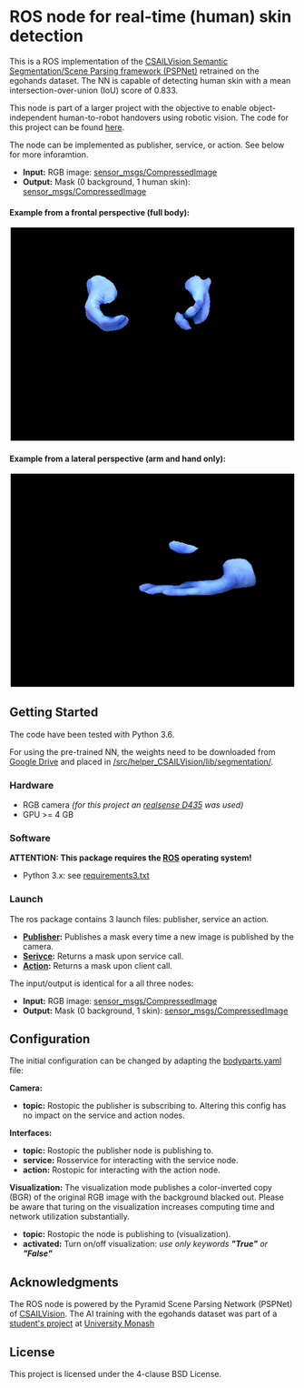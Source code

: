 # ROS node for real-time (human) skin detection #

This is a ROS implementation of the [CSAILVision Semantic Segmentation/Scene Parsing framework (PSPNet)](https://github.com/CSAILVision/semantic-segmentation-pytorch) retrained on the egohands dataset. The NN is capable of detecting human skin with a mean intersection-over-union (IoU) score of 0.833.

This node is part of a larger project with the objective to enable object-independent human-to-robot handovers using robotic vision. The code for this project can be found [here](https://github.com/patrosAT/human_robot_handover_ros).

The node can be implemented as publisher, service, or action. See below for more inforamtion.

* **Input:** RGB image: [sensor_msgs/CompressedImage](http://docs.ros.org/melodic/api/sensor_msgs/html/msg/CompressedImage.html)
* **Output:** Mask (0 background, 1 human skin): [sensor_msgs/CompressedImage](http://docs.ros.org/melodic/api/sensor_msgs/html/msg/CompressedImage.html)

#### Example from a frontal perspective (full body): ####
<div style="text-align:center"><img src="./imgs/handFront.png" width="500"/></div>

#### Example from a lateral perspective (arm and hand only): ####
<div style="text-align:center"><img src="./imgs/handSide.png" width="500"/></div>


## Getting Started ##

The code have been tested with Python 3.6.

For using the pre-trained NN, the weights need to be downloaded from [Google Drive](https://drive.google.com/open?id=11kLgzLdFPy3yl03X6lBetebDpU5wLMQv) and placed in [/src/helper_CSAILVision/lib/segmentation/](/src/helper_CSAILVision/lib/segmentation/).

### Hardware ###

* RGB camera *(for this project an [realsense D435](https://www.intelrealsense.com/depth-camera-d435/) was used)*
* GPU >= 4 GB

### Software ###

**ATTENTION: This package requires the [ROS](https://www.ros.org/) operating system!**

* Python 3.x: see [requirements3.txt](requirements3.txt)

### Launch ###

The ros package contains 3 launch files: publisher, service an action. 

* **[Publisher](launch/egohands_publisher.launch):** Publishes a mask every time a new image is published by the camera.
* **[Serivce](launch/egohands_service.launch):** Returns a mask upon service call.
* **[Action](launch/egohands_action.launch):** Returns a mask upon client call.

The input/output is identical for a all three nodes:
* **Input:** RGB image: [sensor_msgs/CompressedImage](http://docs.ros.org/melodic/api/sensor_msgs/html/msg/CompressedImage.html)
* **Output:** Mask (0 background, 1 skin): [sensor_msgs/CompressedImage](http://docs.ros.org/melodic/api/sensor_msgs/html/msg/CompressedImage.html)


## Configuration ##

The initial configuration can be changed by adapting the [bodyparts.yaml](cfg/bodyparts.yaml) file:

**Camera:** 
* **topic:** Rostopic the publisher is subscribing to. Altering this config has no impact on the service and action nodes.

**Interfaces:**
* **topic:** Rostopic the publisher node is publishing to.
* **service:** Rosservice for interacting with the service node.
* **action:** Rostopic for interacting with the action node.

**Visualization:** The visualization mode publishes a color-inverted copy (BGR) of the original RGB image with the background blacked out. Please be aware that turing on the visualization increases computing time and network utilization substantially.

* **topic:** Rostopic the node is publishing to (visualization).
* **activated:** Turn on/off visualization: *use only keywords **"True"** or **"False"***


## Acknowledgments ##

The ROS node is powered by the Pyramid Scene Parsing Network (PSPNet) of [CSAILVision](https://github.com/CSAILVision/semantic-segmentation-pytorch). The AI training with the egohands dataset was part of a [student's project](https://github.com/junwenkwan/hand-seg-tpv) at [University Monash](https://www.monash.edu/)


## License ##

This project is licensed under the 4-clause BSD License.

